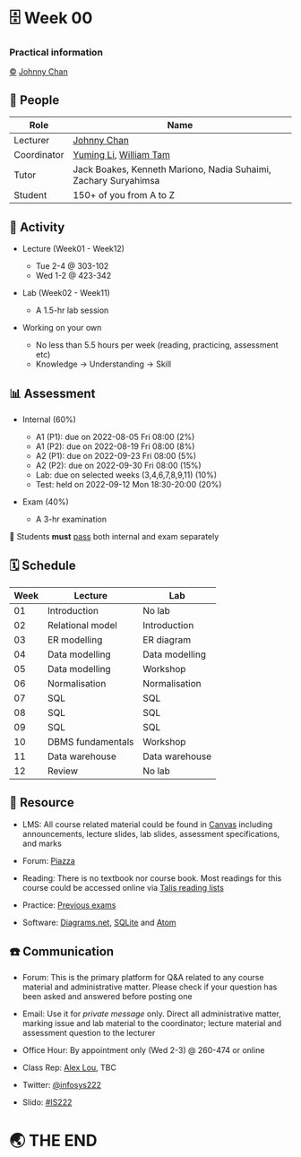 # 🗄 Week 00
### Practical information
[©](https://creativecommons.org/licenses/by/4.0/) [Johnny Chan](mailto:jh.chan@auckland.ac.nz)



## 👥 People
Role | Name
--- | ---
Lecturer | [Johnny Chan](mailto:jh.chan@auckland.ac.nz)
Coordinator | [Yuming Li](mailto:yuming.li@auckland.ac.nz), [William Tam](mailto:william.tam@auckland.ac.nz)
Tutor | Jack Boakes, Kenneth Mariono, Nadia Suhaimi, Zachary Suryahimsa
Student | 150+ of you from A to Z



## 🤼 Activity
- Lecture (Week01 - Week12)
	- Tue 2-4 @ 303-102
	- Wed 1-2 @ 423-342

- Lab (Week02 - Week11)
	- A 1.5-hr lab session

- Working on your own
	- No less than 5.5 hours per week (reading, practicing, assessment etc)
	- Knowledge → Understanding → Skill



## 📊 Assessment
- Internal (60%)
	- A1 (P1): due on 2022-08-05 Fri 08:00 (2%)
	- A1 (P2): due on 2022-08-19 Fri 08:00 (8%)
	- A2 (P1): due on 2022-09-23 Fri 08:00 (5%)
	- A2 (P2): due on 2022-09-30 Fri 08:00 (15%)
	- Lab: due on selected weeks (3,4,6,7,8,9,11) (10%)
	- Test: held on 2022-09-12 Mon 18:30-20:00 (20%)

- Exam (40%)
	- A 3-hr examination

📢 Students __must__ [pass](https://uoa.custhelp.com/app/answers/detail/a_id/2748/~/marking-schemes-or-grade-scales-at-the-university-of-auckland) both internal and exam separately



## 🗓 Schedule
Week | Lecture | Lab
--- | --- | ---
01 | Introduction | No lab
02 | Relational model | Introduction
03 | ER modelling | ER diagram
04 | Data modelling | Data modelling
05 | Data modelling | Workshop
06 | Normalisation | Normalisation
07 | SQL | SQL
08 | SQL | SQL
09 | SQL | SQL
10 | DBMS fundamentals | Workshop
11 | Data warehouse | Data warehouse
12 | Review | No lab



## 🧰 Resource
- LMS: All course related material could be found in [Canvas](https://canvas.auckland.ac.nz) including announcements, lecture slides, lab slides, assessment specifications, and marks

- Forum: [Piazza](https://piazza.com)

- Reading: There is no textbook nor course book. Most readings for this course could be accessed online via [Talis reading lists](https://auckland.rl.talis.com/courses/infosys222.html)

- Practice: [Previous exams](https://www.library.auckland.ac.nz/search/INFOSYS%20222#uoa-lib-ms-exams)

- Software: [Diagrams.net](https://www.diagrams.net/), [SQLite](http://sqlite.org/) and [Atom](https://atom.io/)



## ☎️ Communication
- Forum: This is the primary platform for Q&A related to any course material and administrative matter. Please check if your question has been asked and answered before posting one

- Email: Use it for _private message_ only. Direct all administrative matter, marking issue and lab material to the coordinator; lecture material and assessment question to the lecturer

- Office Hour: By appointment only (Wed 2-3) @ 260-474 or online

- Class Rep: [Alex Lou](mailto:clou785@aucklanduni.ac.nz), TBC

- Twitter: [@infosys222](https://twitter.com/infosys222)

- Slido: [#IS222](https://wall.sli.do/event/7qx2g8DrZFnSUzUff1LDEw?section=f0c64417-0abc-4faa-b5dc-40d753a39f31)



# 🌏 THE END
<canvas width=400 height=400 class="anything">
<!--
{
  "initialize": "function(container) {
	var width = container.width,
	    height = container.height;
	var projection = d3.geo.orthographic()
	    .translate([width / 2, height / 2])
	    .scale(width / 2 - 20)
	    .clipAngle(90)
	    .precision(0.6);

	var c = container.getContext('2d');

	var path = d3.geo.path()
	    .projection(projection)
	    .context(c);

	var title = container.parentElement.querySelector('.country');
	queue()
	    .defer(d3.json, '../asset/globe/world-110m.json')
	    .defer(d3.tsv, '../asset/globe/world-country-names.tsv')
	    .await(ready);

	function ready(error, world, names) {
	  if (error) throw error;

	  var globe = {type: 'Sphere'},
	      land = topojson.feature(world, world.objects.land),
	      countries = topojson.feature(world, world.objects.countries).features,
	      borders = topojson.mesh(world, world.objects.countries, function(a, b) { return a !== b; }),
	      i = -1,
	      n = countries.length;

	  countries = countries.filter(function(d) {
	    return names.some(function(n) {
	      if (d.id == n.id) return d.name = n.name;
	    });
	  }).sort(function(a, b) {
	    return a.name.localeCompare(b.name);
	  });

	  (function transition() {
	    d3.transition()
	        .duration(1250)
	        .each('start', function() {
			while ( !countries[i = (i + 1) % n] ) {};			
			title.innerHTML = (countries[i].name);
	        })
	        .tween('rotate', function() {
	          var p = d3.geo.centroid(countries[i]),
	              r = d3.interpolate(projection.rotate(), [-p[0], -p[1]]);
	          return function(t) {
	            projection.rotate(r(t));
	            c.clearRect(0, 0, width, height);
	            c.fillStyle = '#fff', c.lineWidth = 2, c.beginPath(), path(globe), c.fill();
	            c.fillStyle = '#42affa', c.beginPath(), path(land), c.fill();
	            c.fillStyle = '#f00', c.beginPath(), path(countries[i]), c.fill();
	            c.strokeStyle = '#ccc', c.lineWidth = .5, c.beginPath(), path(borders), c.stroke();
	            c.strokeStyle = '#ccc', c.lineWidth = 2, c.beginPath(), path(globe), c.stroke();
	          };
	        })
	      .transition()
	        .each('end', transition);
	  })();
	}

	d3.select(self.frameElement).style('height', height + 'px');

    }"
}
-->
</canvas>

Database is awesome in <span class="country">everywhere</span>!

[🖨](?print-pdf)
